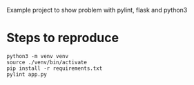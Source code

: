 Example project to show problem with pylint, flask and python3

# Steps to reproduce

```
python3 -m venv venv
source ./venv/bin/activate
pip install -r requirements.txt
pylint app.py
```
